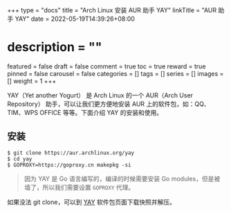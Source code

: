 +++
type = "docs"
title = "Arch Linux 安装 AUR 助手 YAY"
linkTitle = "AUR 助手 YAY"
date = 2022-05-19T14:39:26+08:00
# description = ""
featured = false
draft = false
comment = true
toc = true
reward = true
pinned = false
carousel = false
categories = []
tags = []
series = []
images = []
weight = 1
+++

YAY（Yet another Yogurt） 是 Arch Linux 的一个 AUR（Arch User Repository） 助手，可以让我们更方便地安装 AUR 上的软件包，如：QQ、TIM、WPS OFFICE 等等。下面介绍 YAY 的安装和使用。

<!--more-->

## 安装

```shell
$ git clone https://aur.archlinux.org/yay
$ cd yay
$ GOPROXY=https://goproxy.cn makepkg -si
```

> 因为 YAY 是 Go 语言编写的，编译的时候需要安装 Go modules，但是被墙了，所以我们需要设置 `GOPROXY` 代理。

如果没法 git clone，可以到 [YAY][1] 软件包页面下载快照并解压。

 [1]: https://aur.archlinux.org/packages/yay/

